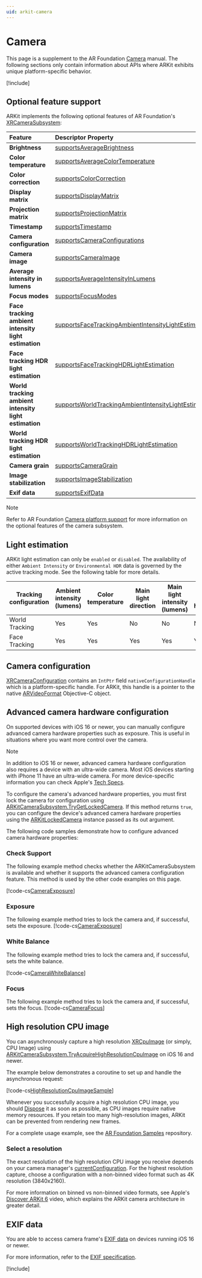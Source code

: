 ```yaml
---
uid: arkit-camera
---
```

# Camera

This page is a supplement to the AR Foundation [Camera](xref:arfoundation-camera) manual. The following sections only contain information about APIs where ARKit exhibits unique platform-specific behavior.

[!include[](snippets/arf-docs-tip.md)]

## Optional feature support

ARKit implements the following optional features of AR Foundation's [XRCameraSubsystem](xref:UnityEngine.XR.ARSubsystems.XRCameraSubsystem):

| Feature | Descriptor Property | Supported |
| :------ | :--------------- | :---------: |
| **Brightness** | [supportsAverageBrightness](xref:UnityEngine.XR.ARSubsystems.XRCameraSubsystemDescriptor.supportsAverageBrightness) | |
| **Color temperature** | [supportsAverageColorTemperature](xref:UnityEngine.XR.ARSubsystems.XRCameraSubsystemDescriptor.supportsAverageColorTemperature) | Yes |
| **Color correction** | [supportsColorCorrection](xref:UnityEngine.XR.ARSubsystems.XRCameraSubsystemDescriptor.supportsColorCorrection) | |
| **Display matrix** | [supportsDisplayMatrix](xref:UnityEngine.XR.ARSubsystems.XRCameraSubsystemDescriptor.supportsDisplayMatrix) | Yes |
| **Projection matrix** | [supportsProjectionMatrix](xref:UnityEngine.XR.ARSubsystems.XRCameraSubsystemDescriptor.supportsProjectionMatrix) | Yes |
| **Timestamp** | [supportsTimestamp](xref:UnityEngine.XR.ARSubsystems.XRCameraSubsystemDescriptor.supportsTimestamp) | Yes |
| **Camera configuration** | [supportsCameraConfigurations](xref:UnityEngine.XR.ARSubsystems.XRCameraSubsystemDescriptor.supportsCameraConfigurations) | Yes |
| **Camera image** | [supportsCameraImage](xref:UnityEngine.XR.ARSubsystems.XRCameraSubsystemDescriptor.supportsCameraImage) | Yes |
| **Average intensity in lumens** | [supportsAverageIntensityInLumens](xref:UnityEngine.XR.ARSubsystems.XRCameraSubsystemDescriptor.supportsAverageIntensityInLumens) | Yes |
| **Focus modes** | [supportsFocusModes](xref:UnityEngine.XR.ARSubsystems.XRCameraSubsystemDescriptor.supportsFocusModes) | Yes |
| **Face tracking ambient intensity light estimation** | [supportsFaceTrackingAmbientIntensityLightEstimation](xref:UnityEngine.XR.ARSubsystems.XRCameraSubsystemDescriptor.supportsFaceTrackingAmbientIntensityLightEstimation) | Yes |
| **Face tracking HDR light estimation** | [supportsFaceTrackingHDRLightEstimation](xref:UnityEngine.XR.ARSubsystems.XRCameraSubsystemDescriptor.supportsFaceTrackingHDRLightEstimation) | Yes |
| **World tracking ambient intensity light estimation** | [supportsWorldTrackingAmbientIntensityLightEstimation](xref:UnityEngine.XR.ARSubsystems.XRCameraSubsystemDescriptor.supportsWorldTrackingAmbientIntensityLightEstimation) | Yes |
| **World tracking HDR light estimation** | [supportsWorldTrackingHDRLightEstimation](xref:UnityEngine.XR.ARSubsystems.XRCameraSubsystemDescriptor.supportsWorldTrackingHDRLightEstimation) | |
| **Camera grain** | [supportsCameraGrain](xref:UnityEngine.XR.ARSubsystems.XRCameraSubsystemDescriptor.supportsCameraGrain) | iOS 13+ |
| **Image stabilization** | [supportsImageStabilization](xref:UnityEngine.XR.ARSubsystems.XRCameraSubsystemDescriptor.supportsImageStabilization) | |
| **Exif data** | [supportsExifData](xref:UnityEngine.XR.ARSubsystems.XRCameraSubsystemDescriptor.supportsExifData) | iOS 16+ |

> [!NOTE]
> Refer to AR Foundation [Camera platform support](xref:arfoundation-camera-platform-support) for more information 
> on the optional features of the camera subsystem.

## Light estimation

ARKit light estimation can only be `enabled` or `disabled`. The availability of either  `Ambient Intensity` or `Environmental HDR` data is governed by the active tracking mode. See the following table for more details.

| Tracking configuration | Ambient intensity (lumens) | Color temperature | Main light direction | Main light intensity (lumens) | Ambient spherical harmonics |
|------------------------|----------------------------|-------------------|----------------------|-------------------------------|-----------------------------|
| World Tracking         | Yes                        | Yes               | No                   | No                            | No                          |
| Face Tracking          | Yes                        | Yes               | Yes                  | Yes                           | Yes                         |

## Camera configuration

[XRCameraConfiguration](xref:UnityEngine.XR.ARSubsystems.XRCameraConfiguration) contains an `IntPtr` field `nativeConfigurationHandle` which is a platform-specific handle. For ARKit, this handle is a pointer to the native [ARVideoFormat](https://developer.apple.com/documentation/arkit/arvideoformat?language=objc) Objective-C object.

## Advanced camera hardware configuration

On supported devices with iOS 16 or newer, you can manually configure advanced camera hardware properties such as exposure. This is useful in situations where you want more control over the camera.

> [!NOTE]
> In addition to iOS 16 or newer, advanced camera hardware configuration also requires a device with an ultra-wide camera. Most iOS devices starting with iPhone 11 have an ultra-wide camera. For more device-specific information you can check Apple's [Tech Specs](https://support.apple.com/en_US/specs).

To configure the camera's advanced hardware properties, you must first lock the camera for configuration using [ARKitCameraSubsystem.TryGetLockedCamera](xref:UnityEngine.XR.ARKit.ARKitCameraSubsystem.TryGetLockedCamera(UnityEngine.XR.ARKit.ARKitLockedCamera@)). If this method returns `true`, you can configure the device's advanced camera hardware properties using the [ARKitLockedCamera](xref:UnityEngine.XR.ARKit.ARKitLockedCamera) instance passed as its out argument.

The following code samples demonstrate how to configure advanced camera hardware properties:

### Check Support
The following example method checks whether the ARKitCameraSubsystem is available and whether it supports the advanced camera configuration feature. This method is used by the other code examples on this page.

[!code-cs[CameraExposure](../Tests/CodeSamples/ARKitCameraSubsystemTests.cs#AdvancedConfigurationSupport)]

### Exposure
The following example method tries to lock the camera and, if successful, sets the exposure.
[!code-cs[CameraExposure](../Tests/CodeSamples/ARKitCameraSubsystemTests.cs#CameraExposure)]

### White Balance
The following example method tries to lock the camera and, if successful, sets the white balance.

[!code-cs[CameraWhiteBalance](../Tests/CodeSamples/ARKitCameraSubsystemTests.cs#CameraWhiteBalance)]

### Focus
The following example method tries to lock the camera and, if successful, sets the focus.
[!code-cs[CameraFocus](../Tests/CodeSamples/ARKitCameraSubsystemTests.cs#CameraFocus)]


## High resolution CPU image

You can asynchronously capture a high resolution [XRCpuImage](xref:UnityEngine.XR.ARSubsystems.XRCpuImage) (or simply, CPU Image) using [ARKitCameraSubsystem.TryAcquireHighResolutionCpuImage](xref:UnityEngine.XR.ARKit.ARKitCameraSubsystem.TryAcquireHighResolutionCpuImage) on iOS 16 and newer.

The example below demonstrates a coroutine to set up and handle the asynchronous request:

[!code-cs[HighResolutionCpuImageSample](../Tests/CodeSamples/ARKitCameraSubsystemTests.cs#HighResolutionCpuImageSample)]

Whenever you successfully acquire a high resolution CPU image, you should [Dispose](xref:UnityEngine.XR.ARSubsystems.XRCpuImage.Dispose) it as soon as possible, as CPU images require native memory resources. If you retain too many high-resolution images, ARKit can be prevented from rendering new frames.

For a complete usage example, see the [AR Foundation Samples](https://github.com/Unity-Technologies/arfoundation-samples/tree/main/Assets/Scenes/ARKit/HighResolutionCpuImage/HighResolutionCpuImageSample.cs) repository.

### Select a resolution

The exact resolution of the high resolution CPU image you receive depends on your camera manager's [currentConfiguration](xref:UnityEngine.XR.ARFoundation.ARCameraManager.currentConfiguration). For the highest resolution capture, choose a configuration with a non-binned video format such as 4K resolution (3840x2160).

For more information on binned vs non-binned video formats, see Apple's [Discover ARKit 6](https://developer.apple.com/videos/play/wwdc2022/10126/) video, which explains the ARKit camera architecture in greater detail.

## EXIF data

You are able to access camera frame's [EXIF data](xref:arfoundation-exif-data) on devices running iOS 16 or newer.

For more information, refer to the [EXIF specification](https://web.archive.org/web/20190624045241if_/http://www.cipa.jp:80/std/documents/e/DC-008-Translation-2019-E.pdf).

[!include[](snippets/apple-arkit-trademark.md)]
